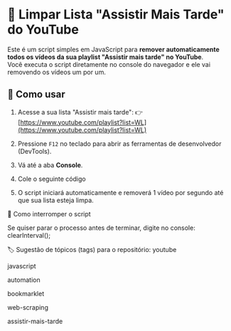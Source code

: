 # 🧹 Limpar Lista "Assistir Mais Tarde" do YouTube

Este é um script simples em JavaScript para **remover automaticamente todos os vídeos da sua playlist "Assistir mais tarde" no YouTube**.  
Você executa o script diretamente no console do navegador e ele vai removendo os vídeos um por um.

## 🔧 Como usar

1. Acesse a sua lista "Assistir mais tarde":
   👉 [https://www.youtube.com/playlist?list=WL](https://www.youtube.com/playlist?list=WL)

2. Pressione `F12` no teclado para abrir as ferramentas de desenvolvedor (DevTools).

3. Vá até a aba **Console**.

4. Cole o seguinte código

5. O script iniciará automaticamente e removerá 1 vídeo por segundo até que sua lista esteja limpa.

🛑 Como interromper o script

Se quiser parar o processo antes de terminar, digite no console: clearInterval();

🏷️ Sugestão de tópicos (tags) para o repositório:
youtube

javascript

automation

bookmarklet

web-scraping

assistir-mais-tarde

